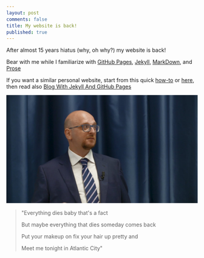 ```yaml
---
layout: post
comments: false
title: My website is back!
published: true
---
```


After almost 15 years hiatus (why, oh why?) my website is back!

Bear with me while I familiarize with
[GitHub Pages](https://pages.github.com/),
[Jekyll](https://jekyllrb.com/),
[MarkDown](https://markdowntutorial.com/), and [Prose](https://prose.io)

If you want a similar personal website, start from this quick
[how-to](https://hackernoon.com/how-to-set-up-godaddy-domain-with-github-pages-a9300366c7b)
or
[here](https://medium.com/@vovakuzmenkov/get-a-website-with-github-pages-9151ed636446), then read also
[Blog With Jekyll And GitHub Pages](https://www.smashingmagazine.com/2014/08/build-blog-jekyll-github-pages/)

![Ferdinando M. Ametrano](../images/201809AmetranoProfileRectangular.jpg)

> "Everything dies baby that's a fact
> 
> But maybe everything that dies someday comes back
> 
> Put your makeup on fix your hair up pretty and
> 
> Meet me tonight in Atlantic City"
